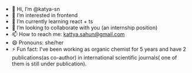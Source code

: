 - 👋 Hi, I’m @katya-sn
- 👀 I’m interested in frontend
- 🌱 I’m currently learning react + ts
- 💞️ I’m looking to collaborate with you (an internship position)
- 📫 How to reach me: kattya.sahun@gmail.com
- 😄 Pronouns: she/her
- ⚡ Fun fact: I've been working as organic chemist for 5 years and have 2 publications(as co-author) in international scientific journals( one of them is still under publication).

<!---
katya-sn/katya-sn is a ✨ special ✨ repository because its `README.md` (this file) appears on your GitHub profile.
You can click the Preview link to take a look at your changes.
--->
